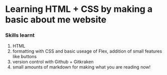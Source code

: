 # Learning HTML + CSS by making a basic about me website 

### Skills learnt 

1. HTML
2. formatting with CSS and basic useage of Flex, addition of small features like buttons
3. version control with Github + Gitkraken
4. small amounts of markdown for making what you are reading now!

